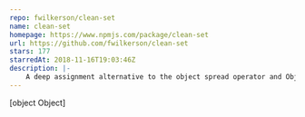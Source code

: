 ```yaml
---
repo: fwilkerson/clean-set
name: clean-set
homepage: https://www.npmjs.com/package/clean-set
url: https://github.com/fwilkerson/clean-set
stars: 177
starredAt: 2018-11-16T19:03:46Z
description: |-
    A deep assignment alternative to the object spread operator and Object.assign
---
```


[object Object]
